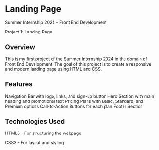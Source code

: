 # Landing Page

Summer Internship 2024 – Front End Development

Project 1: Landing Page



## Overview

This is my first project of the Summer Internship 2024 in the domain of Front End Development.
The goal of this project is to create a responsive and modern landing page using HTML and CSS.



## Features

Navigation Bar with logo, links, and sign-up button
Hero Section with main heading and promotional text
Pricing Plans with Basic, Standard, and Premium options
Call-to-Action Buttons for each plan
Footer Section



## Technologies Used
HTML5 – For structuring the webpage


CSS3 – For layout and styling
